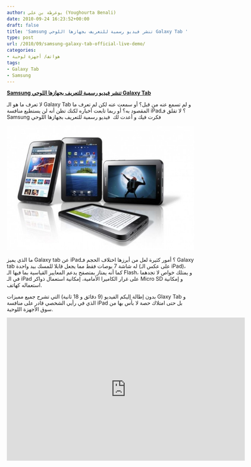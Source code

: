 ```yaml
---
author: يوغرطة بن علي (Youghourta Benali)
date: 2010-09-24 16:23:52+00:00
draft: false
title: 'Samsung تنشر فيديو رسمية للتعريف بجهازها اللوحي Galaxy Tab '
type: post
url: /2010/09/samsung-galaxy-tab-official-live-demo/
categories:
- هواتف/ أجهزة لوحية
tags:
- Galaxy Tab
- Samsung
---
```


**[Samsung تنشر فيديو رسمية للتعريف بجهازها اللوحي Galaxy Tab](https://www.it-scoop.com/2010/09/samsung-galaxy-tab-official-live-demo)**




لا تعرف ما هو الـ Galaxy Tab و لم تسمع عنه من قبل؟ أو سمعت عنه لكن لم تعرف ما المقصود به؟ أو ربما تابعت أخباره لكنك تظن أنه لن يستطيع منافسة iPad؟ لا تقلق فـ Samsung فكرت فيك و أعدت لك  فيديو رسمية للتعريف بجهازها اللوحي




[![](samsung-galaxy-tab.jpg)
](https://www.it-scoop.com/2010/09/samsung-galaxy-tab-official-live-demo)


ما الذي يميز Galaxy tab عن iPad؟ أمور كثيرة لعل من أبرزها اختلاف الحجم فـ Galaxy tab له شاشة 7 بوصات فقط مما يجعل قابلا للمسك بيد واحدة (على عكس الـ iPad)، كما أنه يمتاز بمتصفح يدعم المعايير القياسية بما فيها الـ Flash، و يمتلك خواص لا تجدهما في الـ iPad على غرار الكاميرا الأمامية، إمكانية استعمال ذواكر Micro SD و إمكانية استعماله كهاتف.

بدون إطالة إليكم الفيديو (9 دقائق و 18 ثانية) التي تشرح جميع مميزات Glaxy Tab و الذي في رأيي الشخصي قادر على منافسة iPad بل حتى امتلاك حصة لا بأس بها من سوق الأجهزة اللوحية.

<!-- more -->



<object classid="clsid:d27cdb6e-ae6d-11cf-96b8-444553540000" width="640" codebase="http://download.macromedia.com/pub/shockwave/cabs/flash/swflash.cab#version=6,0,40,0" height="385"><embed src="http://www.youtube.com/v/tAbsmHMAhrQ?fs=1&hl=fr_FR" allowscriptaccess="always" height="385" width="640" allowfullscreen="true" type="application/x-shockwave-flash"></embed></object>
